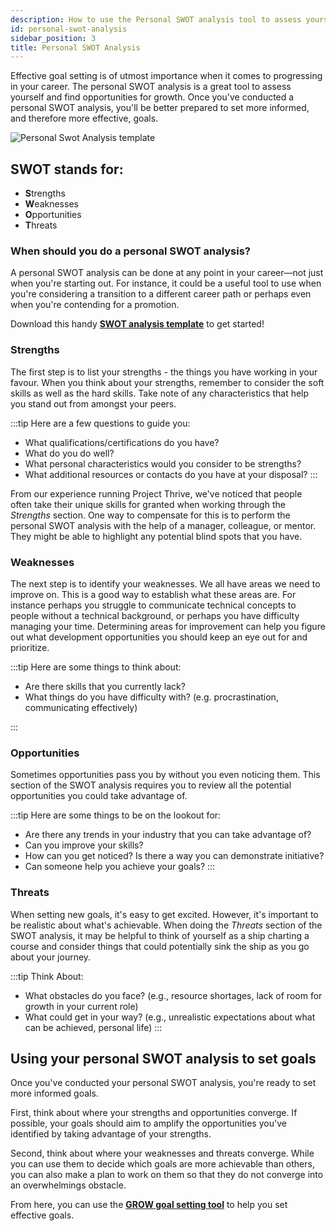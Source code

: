 ```yaml
---
description: How to use the Personal SWOT analysis tool to assess yourself and set more effective goals.
id: personal-swot-analysis
sidebar_position: 3
title: Personal SWOT Analysis
---
```


<head>
    <meta property="og:title" content="Personal SWOT analysis" />
    <meta property="og:type" content="article" />
    <meta property="og:url" content="https://www.developermentoring.guide/essential-mentoring-resources/personal-swot-analysis" />
</head>

Effective goal setting is of utmost importance when it comes to progressing in your career. The personal SWOT analysis is a great tool to assess yourself and find opportunities for growth. Once you've conducted a personal SWOT analysis, you'll be better prepared to set more informed, and therefore more effective, goals.

![Personal Swot Analysis template](/img/assets/swot-analysis.png)

## SWOT stands for:

* **S**trengths&#x20;
* **W**eaknesses&#x20;
* **O**pportunities&#x20;
* **T**hreats

### When should you do a personal SWOT analysis?

A personal SWOT analysis can be done at any point in your career—not just when you're starting out. For instance, it could be a useful tool to use when you're considering a transition to a different career path or perhaps even when you're contending for a promotion.

Download this handy [**SWOT analysis template**](../../static/docs/SWOT.Analysis.pdf) to get started!

### Strengths

The first step is to list your strengths - the things you have working in your favour. When you think about your strengths, remember to consider the soft skills as well as the hard skills. Take note of any characteristics that help you stand out from amongst your peers.

:::tip Here are a few questions to guide you:

* What qualifications/certifications do you have?&#x20;
* What do you do well?&#x20;
* What personal characteristics would you consider to be strengths?&#x20;
* What additional resources or contacts do you have at your disposal?
:::

From our experience running Project Thrive, we've noticed that people often take their unique skills for granted when working through the *Strengths* section. One way to compensate for this is to perform the personal SWOT analysis with the help of a manager, colleague, or mentor. They might be able to highlight any potential blind spots that you have.

### Weaknesses

The next step is to identify your weaknesses. We all have areas we need to improve on. This is a good way to establish what these areas are. For instance perhaps you struggle to communicate technical concepts to people without a technical background, or perhaps you have difficulty managing your time. Determining areas for improvement can help you figure out what development opportunities you should keep an eye out for and prioritize.

:::tip Here are some things to think about:

* Are there skills that you currently lack?&#x20;
* What things do you have difficulty with? (e.g. procrastination, communicating effectively)

:::

### Opportunities

Sometimes opportunities pass you by without you even noticing them. This section of the SWOT analysis requires you to review all the potential opportunities you could take advantage of.

:::tip Here are some things to be on the lookout for:

* Are there any trends in your industry that you can take advantage of?
* Can you improve your skills?
* How can you get noticed? Is there a way you can demonstrate initiative?
* Can someone help you achieve your goals?
:::

### Threats

When setting new goals, it's easy to get excited. However, it's important to be realistic about what's achievable. When doing the *Threats* section of the SWOT analysis, it may be helpful to think of yourself as a ship charting a course and consider things that could potentially sink the ship as you go about your journey.

:::tip Think About:

* What obstacles do you face? (e.g., resource shortages, lack of room for growth in your current role)
* What could get in your way? (e.g., unrealistic expectations about what can be achieved, personal life)
:::

## Using your personal SWOT analysis to set goals

Once you've conducted your personal SWOT analysis, you're ready to set more informed goals.

First, think about where your strengths and opportunities converge. If possible, your goals should aim to amplify the opportunities you've identified by taking advantage of your strengths.

Second, think about where your weaknesses and threats converge. While you can use them to decide which goals are more achievable than others, you can also make a plan to work on them so that they do not converge into an overwhelmings obstacle.

From here, you can use the [**GROW goal setting tool**](/essential-mentoring-resources/goal-setting) to help you set effective goals.
